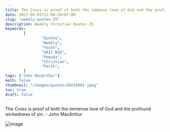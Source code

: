```yaml
---
title: The Cross is proof of both the immense love of God and the profound wickedness of sin.
date: 2021-04-01T12:00:58+07:00
slug: "weekly-quotes-25"
description: Weekly Christian Quotes 25
keywords:
        [
                "Quotes",
                "Weekly",
                "Youth",
                "GRII BSD",
                "Pemuda",
                "Christian",
                "Faith",
        ]
tags: ["John MacArthur"]
math: false
thumbnail: "/images/quotes/20210401.jpeg"
toc: true
draft: false
---
```


The Cross is proof of both the immense love of God and the profound wickedness of sin. - John MacArthur

![image](/images/quotes/20210401.jpeg)
